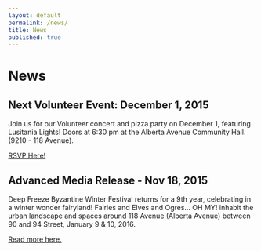 ```yaml
---
layout: default
permalink: /news/
title: News
published: true
---
```




# News

## Next Volunteer Event: December 1, 2015

Join us for our Volunteer concert and pizza party on December 1, featuring Lusitania Lights! Doors at 6:30 pm at the Alberta Avenue Community Hall. (9210 - 118 Avenue). 

[RSVP Here!](https://www.eventbrite.ca/e/deep-freeze-volunteer-concertpizza-party-tickets-19661693655?utm_term=eventurl_text)


## Advanced Media Release - Nov 18, 2015

Deep Freeze Byzantine Winter Festival returns for a 9th year, celebrating in a winter wonder fairyland! Fairies and Elves and Ogres… OH MY! inhabit the urban landscape and spaces around 118 Avenue (Alberta Avenue) between 90 and 94 Street, January 9 & 10, 2016.

[Read more here.](https://www.dropbox.com/s/yh2i2u71jxbrctt/DF2016-AdvancedMediaRelease-Nov18.pdf?dl=0)

<!--

## PSA and Photo Op Notice

Returning January 10 & 11 2015, the 8th annual Deep Freeze Byzantine Winter Festival is a free family event that brings together the Ukrainian, Franco-Albertan, Franco-African, First Nations, and Acadian/East Coast communities to revel in the magic and beauty of winter. Bundle-up and join us as we celebrate the “Olde New Year” and our northern climate with a weekend full of performances, artisans, cultural activities and winter game fun! This year’s theme The Return of the Vikings! highlights the urban landscape and exceptional spaces on and around Alberta Avenue, 118 Avenue between 90 and 94 Streets

More about the [PSA and Photo Op Notice here.](https://www.dropbox.com/s/chln80pe7ek0hc7/DF2015-PSA-PhotoOPs.pdf?dl=0)

## Media Launch

Join us for our media launch on **Wednesday, January 7, 2015 at 1:00 pm** at the Nina Haggerty Centre for the Arts (9225 - 118 Avenue).

More about the [Media Launch here.](https://www.dropbox.com/s/sr96uy3umnova55/DF2015-MediaLaunch.pdf?dl=0)

## Arts of Life Studio of Edmonton invites everyone to experience Malanka on Jan 10!

Arts of Life Studio of Edmonton invites everyone to experience Malanka - Ukrainian folk holiday celebrated on January 13th, which is New Year's Eve in accordance with the Julian calendar. We invite everyone to carol with us and to participate in our Koza games and dances.

On this night in Ukraine, carolers go from house to house playing pranks and acting out a small play: The Goat Koza. A traditional mimetic folk play that is acted out during the Christmas cycle by young men and women, who visited all the houses in a village. The Goat - a youth wearing an inverted sheepskin coat and a mask - enters a house, bows to the head of the household, and performs a dance to bring about an abundant harvest. The other youths sing an accompanying ditty: De Koza khodyt’, tam zhyto rodyt’, de Koza tup-tup, tam zhyta sim kup (Where the Goat goes, there wheat grows; where the Goat stamps its feet, there are seven sheaves of wheat). The original purpose of Koza was the same as that of carols: to invoke a successful year for the household as well as fun and entertainment. Occasionally, the Goat is accompanied by others in costumes of an Old Man, Gypsies, Malanka (the New Year's Eve maiden), the Bear, and other characters. The original purpose of Koza was the same as that of carols: to invoke a successful year for the household as well as fun and entertainment.


## It’s The Return of the Vikings! Party - Saturday January 10, 7pm to 11pm

While the Vikings take over the Deep Freeze festivities on Saturday and Sunday, excellent music will take over the community hall on Saturday night. 

Get your tickets early for a night of dancing, fun and delicious Cajun food by Elm Cafe and Catering. Tickets are $10 for anyone aged 11 and up, and $5 for children aged 10 and under. Purchase tickets at the Carrot Coffeehouse (9351 118 Ave) or at the Info booth during festival (located at the Community Centre - 9210 118 Ave).

## Notice: Deep Freeze Media Launch

Returning January 10 & 11, 2015, the Deep Freeze Winter Festival is a free family event uniting Ukrainian, Franco-Albertan, Franco-African, First Nations, and Acadian/East Coast communities to revel in the magic and beauty of winter. 

This year’s theme **The Return of the Vikings!**  highlights the urban landscape and exceptional spaces on and around Alberta Avenue with free fun for all, including performances, art installations, ice-sculptures, heritage activities, food, street hockey, the legendary Deep Freezer races, spectacular fireworks and much more. -->
